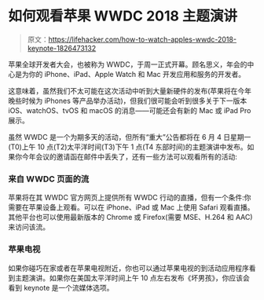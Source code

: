 # 如何观看苹果 WWDC 2018 主题演讲

> 原文：<https://lifehacker.com/how-to-watch-apples-wwdc-2018-keynote-1826473132>

苹果全球开发者大会，也被称为 WWDC，于周一正式开幕。顾名思义，年会的中心是为你的 iPhone、iPad、Apple Watch 和 Mac 开发应用和服务的开发者。



这意味着，虽然我们不太可能在这次活动中听到大量新硬件的发布(苹果将在今年晚些时候为 iPhones 等产品举办活动)，但我们很可能会听到很多关于下一版本 iOS、watchOS、tvOS 和 macOS 的消息——可能还会有新的 Mac 或 iPad Pro 展示。

虽然 WWDC 是一个为期多天的活动，但所有“重大”公告都将在 6 月 4 日星期一(T0)上午 10 点(T2)太平洋时间(T3)下午 1 点(T4 东部时间)的主题演讲中发布。如果你今年会议的邀请函在邮件中丢失了，还有一些方法可以观看所有的活动:

### 来自 WWDC 页面的流

苹果将在其 WWDC 官方网页上提供所有 WWDC 行动的直播，但有一个条件:你需要在苹果设备上观看。可以在 iPhone、iPad 或 Mac 上使用 Safari 观看直播。其他平台也可以使用最新版本的 Chrome 或 Firefox(需要 MSE、H.264 和 AAC)来访问该流。

### 苹果电视

如果你碰巧在家或者在苹果电视附近，你也可以通过苹果电视的到活动应用程序看到主题演讲。如果你在美国太平洋时间上午 10 点左右发布《坏男孩》，你应该会看到 keynote 是一个流媒体选项。